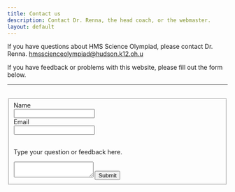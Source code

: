 ```yaml
---
title: Contact us
description: Contact Dr. Renna, the head coach, or the webmaster.
layout: default
---
```


If you have questions about HMS Science Olympiad, please contact Dr. Renna.
[hmsscienceolympiad@hudson.k12.oh.u](mailto:hmsscienceolympiad@hudson.k12.oh.u)


<p> If you have feedback or problems with this website, please fill out the form below.
<hr>
<br>
<form id="contact" name="contact" netlify>
<fieldset>
<label for="name">Name
</label>
<br>
<input type="text" id="name" name="name">
<br>
<label for="email"> Email </label>
<br>
<input type="email" id="email" name="email">
<br>
<br>
<p> Type your question or feedback here. </p>
<textarea name="comment" form="contact">
</textarea>
<input type="submit" value="Submit">
</fieldset>
</form>